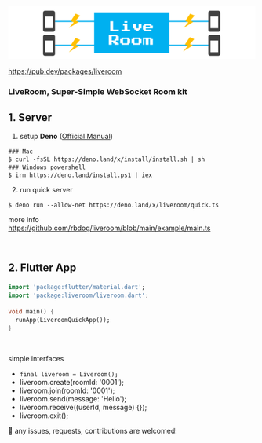 ![Header](https://github.com/rbdog/liveroom/blob/main/static/img/liveroom-header.png?raw=true)

https://pub.dev/packages/liveroom

### LiveRoom, Super-Simple WebSocket Room kit

## 1. Server

1. setup **Deno** ([Official Manual](https://deno.land/manual/getting_started/installation))


```
### Mac
$ curl -fsSL https://deno.land/x/install/install.sh | sh
### Windows powershell
$ irm https://deno.land/install.ps1 | iex
```

2. run quick server

```
$ deno run --allow-net https://deno.land/x/liveroom/quick.ts
```

more info  
https://github.com/rbdog/liveroom/blob/main/example/main.ts

<br />

## 2. Flutter App

```main.dart
import 'package:flutter/material.dart';
import 'package:liveroom/liveroom.dart';

void main() {
  runApp(LiveroomQuickApp());
}
```

<br />

simple interfaces
- `final liveroom = Liveroom();`
- liveroom.create(roomId: '0001');
- liveroom.join(roomId: '0001');
- liveroom.send(message: 'Hello');
- liveroom.receive((userId, message) {});
- liveroom.exit();


🎉 any issues, requests, contributions are welcomed!
